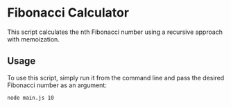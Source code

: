 # Fibonacci Calculator

This script calculates the nth Fibonacci number using a recursive approach with memoization.

## Usage

To use this script, simply run it from the command line and pass the desired Fibonacci number as an argument:
```bash
node main.js 10
